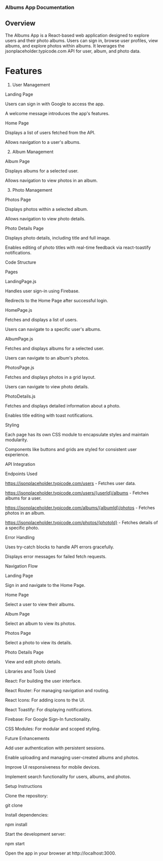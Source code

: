 ### Albums App Documentation

## Overview

The Albums App is a React-based web application designed to explore users and their photo albums. Users can sign in, browse user profiles, view albums, and explore photos within albums. It leverages the jsonplaceholder.typicode.com API for user, album, and photo data.

# Features

1. User Management

Landing Page

Users can sign in with Google to access the app.

A welcome message introduces the app's features.

Home Page

Displays a list of users fetched from the API.

Allows navigation to a user's albums.

2. Album Management

Album Page

Displays albums for a selected user.

Allows navigation to view photos in an album.

3. Photo Management

Photos Page

Displays photos within a selected album.

Allows navigation to view photo details.

Photo Details Page

Displays photo details, including title and full image.

Enables editing of photo titles with real-time feedback via react-toastify notifications.

Code Structure

Pages

LandingPage.js

Handles user sign-in using Firebase.

Redirects to the Home Page after successful login.

HomePage.js

Fetches and displays a list of users.

Users can navigate to a specific user's albums.

AlbumPage.js

Fetches and displays albums for a selected user.

Users can navigate to an album's photos.

PhotosPage.js

Fetches and displays photos in a grid layout.

Users can navigate to view photo details.

PhotoDetails.js

Fetches and displays detailed information about a photo.

Enables title editing with toast notifications.

Styling

Each page has its own CSS module to encapsulate styles and maintain modularity.

Components like buttons and grids are styled for consistent user experience.

API Integration

Endpoints Used

https://jsonplaceholder.typicode.com/users - Fetches user data.

https://jsonplaceholder.typicode.com/users/{userId}/albums - Fetches albums for a user.

https://jsonplaceholder.typicode.com/albums/{albumId}/photos - Fetches photos in an album.

https://jsonplaceholder.typicode.com/photos/{photoId} - Fetches details of a specific photo.

Error Handling

Uses try-catch blocks to handle API errors gracefully.

Displays error messages for failed fetch requests.

Navigation Flow

Landing Page

Sign in and navigate to the Home Page.

Home Page

Select a user to view their albums.

Album Page

Select an album to view its photos.

Photos Page

Select a photo to view its details.

Photo Details Page

View and edit photo details.

Libraries and Tools Used

React: For building the user interface.

React Router: For managing navigation and routing.

React Icons: For adding icons to the UI.

React Toastify: For displaying notifications.

Firebase: For Google Sign-In functionality.

CSS Modules: For modular and scoped styling.

Future Enhancements

Add user authentication with persistent sessions.

Enable uploading and managing user-created albums and photos.

Improve UI responsiveness for mobile devices.

Implement search functionality for users, albums, and photos.

Setup Instructions

Clone the repository:

git clone <repository-url>

Install dependencies:

npm install

Start the development server:

npm start

Open the app in your browser at http://localhost:3000.
